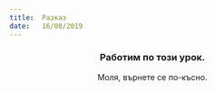 ```yaml
---
title:  Разказ
date:   16/08/2019
---
```


### <center>Работим по този урок.</center>
<center>Моля, върнете се по-късно.</center>